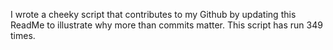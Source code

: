 I wrote a cheeky script that contributes to my Github by updating this ReadMe to illustrate why more than commits matter. This script has run 349 times.